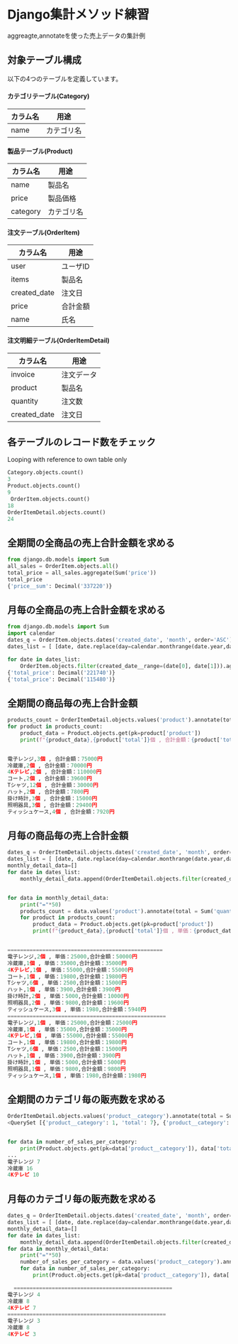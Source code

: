 # Django集計メソッド練習

aggreagte,annotateを使った売上データの集計例

## 対象テーブル構成

以下の4つのテーブルを定義しています。

#### カテゴリテーブル(Category)
| カラム名  | 用途  |
| ------------ | ------------ |
| name  |  カテゴリ名 |


#### 製品テーブル(Product)
| カラム名  | 用途  |
| ------------ | ------------ |
| name  |  製品名 |
| price  |  製品価格 |
| category  |  カテゴリ名 |

#### 注文テーブル(OrderItem)
| カラム名  | 用途  |
| ------------ | ------------ |
| user  |  ユーザID|
|items|  製品名 |
| created_date |  注文日 |
| price |  合計金額 |
| name |  氏名|


#### 注文明細テーブル(OrderItemDetail)
| カラム名  | 用途  |
| ------------ | ------------ |
| invoice  | 注文データ|
|product|  製品名 |
| quantity  |  注文数 |
| created_date |  注文日 |

## 各テーブルのレコード数をチェック

Looping with reference to own table only

```python
Category.objects.count()
3
Product.objects.count()
9
 OrderItem.objects.count()
18
OrderItemDetail.objects.count()
24
```

## 全期間の全商品の売上合計金額を求める

```python
from django.db.models import Sum
all_sales = OrderItem.objects.all()
total_price = all_sales.aggregate(Sum('price'))
total_price
{'price__sum': Decimal('337220')}
```

## 月毎の全商品の売上合計金額を求める


```python
from django.db.models import Sum
import calendar
dates_q = OrderItem.objects.dates('created_date', 'month', order='ASC')
dates_list = [ [date, date.replace(day=calendar.monthrange(date.year,date.month)[1])] for date in dates_q]

for date in dates_list:
    OrderItem.objects.filter(created_date__range=(date[0], date[1])).aggregate(total_price=Sum('price'))
{'total_price': Decimal('221740')}
{'total_price': Decimal('115480')}

```


## 全期間の商品毎の売上合計金額



```python
products_count = OrderItemDetail.objects.values('product').annotate(total = Sum('quantity'))
for product in products_count:
    product_data = Product.objects.get(pk=product['product'])
    print(f"{product_data},{product['total']}個 , 合計金額：{product['total'] * product_data.price}円")


電子レンジ,3個 , 合計金額：75000円
冷蔵庫,2個 , 合計金額：70000円
4Kテレビ,2個 , 合計金額：110000円
コート,2個 , 合計金額：39600円
Tシャツ,12個 , 合計金額：30000円
ハット,2個 , 合計金額：7800円
掛け時計,3個 , 合計金額：15000円
照明器具,3個 , 合計金額：29400円
ティッシュケース,4個 , 合計金額：7920円

```
## 月毎の商品毎の売上合計金額



```python
dates_q = OrderItemDetail.objects.dates('created_date', 'month', order='ASC')
dates_list = [ [date, date.replace(day=calendar.monthrange(date.year,date.month)[1])] for date in dates_q]
monthly_detail_data=[]
for date in dates_list:
    monthly_detail_data.append(OrderItemDetail.objects.filter(created_date__range=(date[0], date[1])))


for data in monthly_detail_data:
    print("="*50)
    products_count = data.values('product').annotate(total = Sum('quantity'))
    for product in products_count:
        product_data = Product.objects.get(pk=product['product'])
        print(f"{product_data},{product['total']}個 , 単価：{product_data.price},合計金額：{product['total'] * product_data.price}円")


=================================================
電子レンジ,2個 , 単価：25000,合計金額：50000円
冷蔵庫,1個 , 単価：35000,合計金額：35000円
4Kテレビ,1個 , 単価：55000,合計金額：55000円
コート,1個 , 単価：19800,合計金額：19800円
Tシャツ,6個 , 単価：2500,合計金額：15000円
ハット,1個 , 単価：3900,合計金額：3900円
掛け時計,2個 , 単価：5000,合計金額：10000円
照明器具,2個 , 単価：9800,合計金額：19600円
ティッシュケース,3個 , 単価：1980,合計金額：5940円
==================================================
電子レンジ,1個 , 単価：25000,合計金額：25000円
冷蔵庫,1個 , 単価：35000,合計金額：35000円
4Kテレビ,1個 , 単価：55000,合計金額：55000円
コート,1個 , 単価：19800,合計金額：19800円
Tシャツ,6個 , 単価：2500,合計金額：15000円
ハット,1個 , 単価：3900,合計金額：3900円
掛け時計,1個 , 単価：5000,合計金額：5000円
照明器具,1個 , 単価：9800,合計金額：9800円
ティッシュケース,1個 , 単価：1980,合計金額：1980円
```

## 全期間のカテゴリ毎の販売数を求める

```python
OrderItemDetail.objects.values('product__category').annotate(total = Sum('quantity'))
<QuerySet [{'product__category': 1, 'total': 7}, {'product__category': 2, 'total': 16}, {'product__category': 3, 'total': 10}]>


for data in number_of_sales_per_category:
    print(Product.objects.get(pk=data['product__category']), data['total'])
...
電子レンジ 7
冷蔵庫 16
4Kテレビ 10
```


## 月毎のカテゴリ毎の販売数を求める


```python
dates_q = OrderItemDetail.objects.dates('created_date', 'month', order='ASC')
dates_list = [ [date, date.replace(day=calendar.monthrange(date.year,date.month)[1])] for date in dates_q]
monthly_detail_data=[]
for date in dates_list:
    monthly_detail_data.append(OrderItemDetail.objects.filter(created_date__range=(date[0], date[1])))
for data in monthly_detail_data:
    print("="*50)
    number_of_sales_per_category = data.values('product__category').annotate(total = Sum('quantity'))
    for data in number_of_sales_per_category:
        print(Product.objects.get(pk=data['product__category']), data['total'])

  ==================================================
電子レンジ 4
冷蔵庫 8
4Kテレビ 7
==================================================
電子レンジ 3
冷蔵庫 8
4Kテレビ 3
```     

